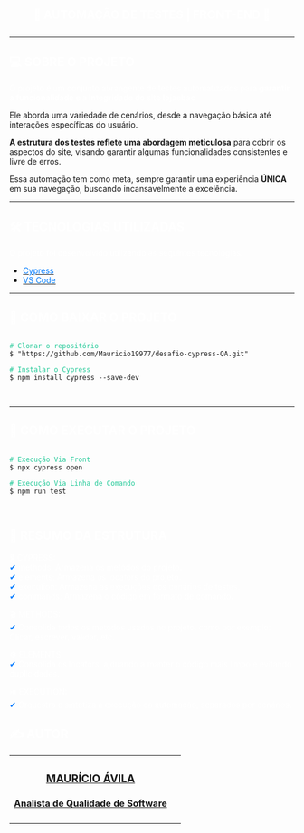 <h4 align="center" style="color: white; font-size: 20px;">
    🚧 AUTOMAÇÃO DE TESTES | FRONT-END 🚧
</h4>

---

## <font color="white">💻 SOBRE O PROJETO</font>

<p style="color: white;">O projeto é um conjunto abrangente de testes automatizados para <strong>garantir a funcionalidade e a integridade do site lojaebac</strong><br>

Ele aborda uma variedade de cenários, desde a navegação básica até interações específicas do usuário.<br>

<strong>A estrutura dos testes reflete uma abordagem meticulosa</strong> para cobrir os aspectos do site, visando garantir algumas funcionalidades consistentes e livre de erros.<br>

Essa automação tem como meta, sempre garantir uma experiência <strong>ÚNICA</strong> em sua navegação, buscando incansavelmente a excelência.</p>

---

## <font color="white">🛠️ TECNOLOGIAS UTILIZADAS</font>

<font color="white">O projeto foi desenvolvido utilizando as seguintes tecnologias:</font>

- [<span style="color: #007bff;">Cypress</span>](https://www.cypress.io/)
- [<span style="color: #007bff;">VS Code</span>](https://code.visualstudio.com/)
---

## <font color="white">📂 COMO BAIXAR O PROJETO</font>

<pre>
<code class="language-bash">
<span style="color: #20c997;"># Clonar o repositório</span>
$ "https://github.com/Mauricio19977/desafio-cypress-QA.git"

<span style="color: #20c997;"># Instalar o Cypress</span>
$ npm install cypress --save-dev

</code>
</pre>

---

## <font color="white">🚀 COMO EXECUTAR O PROJETO</font>

<pre>
<code class="language-bash">
<span style="color: #20c997;"># Execução Via Front</span>
$ npx cypress open

<span style="color: #20c997;"># Execução Via Linha de Comando</span>
$ npm run test

</code>
</pre>

## <font color="white">📝 RESUMO DA ESTRUTURA</font>

<p style="color: #FFFFFF;">
    🔧 CYPRESS:<br>
    <font color="#007bff">&#10004;</font> methods: Armazena os metódos do projeto.</br>
    <font color="#007bff">&#10004;</font> elements: Armazena os locators do projeto.</br>
    <font color="#007bff">&#10004;</font> execution: Armazena as execuções dos cenários de testes.</br>
    <font color="#007bff">&#10004;</font> commands: Armazena o código em formato de comando.</br>
</p>

<p style="color: #FFFFFF;">
    🎬 METHODS:<br>
    <font color="#007bff">&#10004;</font> Consolida todos os metódos usados no projeto, como por exemplo: Clicar, escrever, validar, etc.<br>
</p>

<p style="color: #FFFFFF;">
    ⚙️ ELEMENTS:<br>
    <font color="#007bff">&#10004;</font> Consolida os locators, ajduando a manter o código mais limpo e evitando duplicidades.<br>
</p>

<p style="color: #FFFFFF;">
    ⏯️ EXECUTION:<br>
    <font color="#007bff">&#10004;</font> Orquestra e sintetiza a execução da automação, separados por cenários.<br>
</p>



<h2 style="color: white;">✍ AUTOR</h2>

  <table>
  <tr>
    <td align="center">
      <a href="https://www.linkedin.com/in/maur%C3%ADcio-%C3%A1vila-19811a143/">
        </div>

### MAURÍCIO ÁVILA

#### Analista de Qualidade de Software

</span>

<td align="center">
    </td>
  </tr>
</table>
